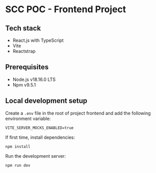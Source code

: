 # SCC POC - Frontend Project

## Tech stack
* React.js with TypeScript
* Vite
* Reactstrap

## Prerequisites
* Node.js v18.16.0 LTS
* Npm v9.5.1
 
## Local development setup
Create a `.env` file in the root of project frontend and add the following environment variable:
```dotenv
VITE_SERVER_MOCKS_ENABLED=true
``` 

[//]: # (TODO: update VITE_SERVER_BASE_URL and VITE_SERVER_STAGE after ingeration with backend)

If first time, install dependencies:
```
npm install
```

Run the development server:
```
npm run dev
```
